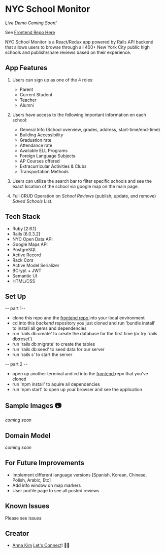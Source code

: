 # NYC School Monitor
*Live Demo Coming Soon!*

See <a href = "https://github.com/iannakim/NYC-School-Monitor_frontend"> Frontend Repo Here</a>

NYC School Monitor is a React/Redux app powered by Rails API backend that allows users to browse through all 400+ New York City public high schools and publish/share reviews based on their experience. 

## App Features
1. Users can sign up as one of the 4 roles: 
     * Parent
     * Current Student
     * Teacher
     * Alumni
     
2. Users have access to the following important information on each school:
     * General Info (School overview, grades, address, start-time/end-time)
     * Building Accessibility
     * Graduation rate
     * Attendance rate
     * Available ELL Programs
     * Foreign Language Subjects
     * AP Courses offered
     * Extracurricular Activities & Clubs
     * Transportation Methods

3. Users can utilize the search bar to filter specific schools and see the exact location of the school via google map on the main page.
4. Full CRUD Operation on *School Reviews* (publish, update, and remove) *Saved Schools* List.

## Tech Stack
 * Ruby [2.6.1]
 * Rails [6.0.3.2]
 * NYC Open Data API
 * Google Maps API
 * PostgreSQL
 * Active Record
 * Rack Cors
 * Active Model Serializer
 * BCrypt + JWT
 * Semantic UI
 * HTML/CSS

## Set Up
  -- part 1--
   * clone this repo and the <a href = "https://github.com/iannakim/NYC-School-Monitor_frontend"> frontend repo </a> into your local environment
   * cd into this *backend* repository you just cloned and run 'bundle install' to install all gems and dependencies
   * run 'rails db:create' to create the database for the first time (or try 'rails db:reset')
   * run 'rails db:migrate' to create the tables
   * run 'rails db:seed' to seed data for our server
   * run 'rails s' to start the server
   
 -- part 2 --
   * open up another terminal and cd into the  <a href = "https://github.com/iannakim/NYC-School-Monitor_frontend">frontend </a> repo that you've cloned
   * run 'npm install' to aquire all dependencies
   * run 'npm start' to open up your browser and see the application

## Sample Images 📷
*coming soon*

## Domain Model
*coming soon*

## For Future Improvements
 * Implement different language versions [Spanish, Korean, Chinese, Polish, Arabic, Etc]
 * Add info window on map markers
 * User profile page to see all posted reviews

## Known Issues
Please see issues

## Creator
 * [Anna Kim](https://github.com/iannakim) <a href = "https://www.linkedin.com/in/devannakim/"> Let's Connect</a>!  👋🏻
